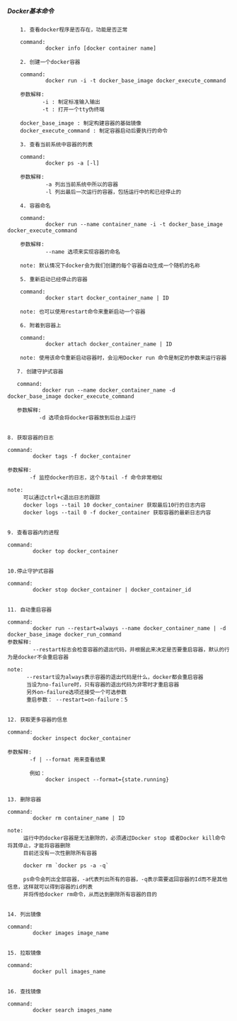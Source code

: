 ##### Docker基本命令

```
    1. 查看docker程序是否存在，功能是否正常

    command: 
            docker info [docker container name]
```

```
    2. 创建一个docker容器

    command: 
            docker run -i -t docker_base_image docker_execute_command

    参数解释:
           -i : 制定标准输入输出
           -t : 打开一个tty伪终端
    
    docker_base_image : 制定构建容器的基础镜像
    docker_execute_command : 制定容器启动后要执行的命令
```

```
    3. 查看当前系统中容器的列表

    command:
            docker ps -a [-l]
    
    参数解释:
            -a 列出当前系统中所以的容器
            -l 列出最后一次运行的容器，包括运行中的和已经停止的
```

```
    4. 容器命名

    command:
            docker run --name container_name -i -t docker_base_image docker_execute_command

    参数解释:
            --name 选项来实现容器的命名
    
    note: 默认情况下docker会为我们创建的每个容器自动生成一个随机的名称
```

```
    5. 重新启动已经停止的容器

    command:
            docker start docker_container_name | ID
    
    note: 也可以使用restart命令来重新启动一个容器
```

```
    6. 附着到容器上

    command:
            docker attach docker_container_name | ID
    
    note: 使用该命令重新启动容器时，会沿用Docker run 命令是制定的参数来运行容器
```

```
   7. 创建守护式容器

   command:
           docker run --name docker_container_name -d docker_base_image docker_execute_command

   参数解释:
          -d 选项会将docker容器放到后台上运行
```

```

```
    8. 获取容器的日志

    command:
            docker tags -f docker_container

    参数解释:
           -f 监控docker的日志，这个与tail -f 命令非常相似
    
    note:
         可以通过ctrl+c退出日志的跟踪
         docker logs --tail 10 docker_container 获取最后10行的日志内容
         docker logs --tail 0 -f docker_container 获取容器的最新日志内容
```

```
    9. 查看容器内的进程

    command:
            docker top docker_container
```

```
    10.停止守护式容器

    command:
            docker stop docker_container | docker_container_id
```

```
    11. 自动重启容器
    
    command:
            docker run --restart=always --name docker_container_name | -d docker_base_image docker_run_command
    参数解释:
            --restart标志会检查容器的退出代码，并根据此来决定是否要重启容器，默认的行为是docker不会重启容器
    
    note:
          --restart设为always表示容器的退出代码是什么，docker都会重启容器
          当设为no-failure时，只有容器的退出代码为非零时才重启容器
          另外on-failure选项还接受一个可选参数
          重启参数： --restart=on-failure：5
```

```
    12. 获取更多容器的信息

    command:
            docker inspect docker_container

    参数解释:
           -f | --format 用来查看结果

           例如：
                docker inspect --format={state.running}
```

```
    13. 删除容器

    command:
            docker rm container_name | ID

    note:
         运行中的docker容器是无法删除的，必须通过Docker stop 或者Docker kill命令将其停止，才能将容器删除
         目前还没有一次性删除所有容器

         docker rm `docker ps -a -q`

         ps命令会列出全部容器，-a代表列出所有的容器，-q表示需要返回容器的Id而不是其他信息，这样就可以得到容器的id列表
         并将传给docker rm命令，从而达到删除所有容器的目的
```

```
    14. 列出镜像

    command:
            docker images image_name

```

```
    15. 拉取镜像

    command:
            docker pull images_name
```

```
    16. 查找镜像

    command:
            docker search images_name
```
